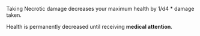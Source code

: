 Taking Necrotic damage decreases your maximum health by 1/d4 * damage taken.

Health is permanently decreased until receiving **medical attention**.